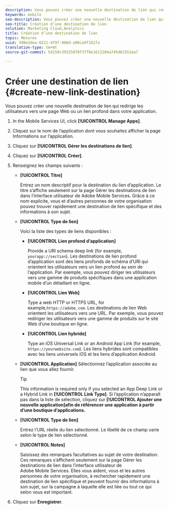```yaml
---
description: Vous pouvez créer une nouvelle destination de lien qui redirige les utilisateurs vers une page Web ou un lien profond dans votre application.
keywords: mobile
seo-description: Vous pouvez créer une nouvelle destination de lien qui redirige les utilisateurs vers une page Web ou un lien profond dans votre application.
seo-title: Création d’une destination de lien
solution: Marketing Cloud,Analytics
title: Création d’une destination de lien
topic: Mesures
uuid: 390e3dea-0221-4f97-980d-a90ca9f162fa
translation-type: tm+mt
source-git-commit: 54150c39325070f37f8e1612204a745d81551ea7

---
```



# Créer une destination de lien {#create-new-link-destination}

Vous pouvez créer une nouvelle destination de lien qui redirige les utilisateurs vers une page Web ou un lien profond dans votre application.

1. In the Mobile Services UI, click **[!UICONTROL Manage Apps]**.
1. Cliquez sur le nom de l’application dont vous souhaitez afficher la page Informations sur l’application.
1. Cliquez sur **[!UICONTROL Gérer les destinations de lien]**.
1. Cliquez sur **[!UICONTROL Créer]**.
1. Renseignez les champs suivants :
   * **[!UICONTROL Titre]**

      Entrez un nom descriptif pour la destination du lien d’application. Le titre s’affiche seulement sur la page Gérer les destinations de lien dans l’interface utilisateur de Adobe Mobile Services. Grâce à ce nom explicite, vous et d’autres personnes de votre organisation pouvez trouver rapidement une destination de lien spécifique et des informations à son sujet.

   * **[!UICONTROL Type de lien]**

      Voici la liste des types de liens disponibles :

      * **[!UICONTROL Lien profond d’application]**

         Provide a URI schema deep link (for example, `yourapp://section`). Les destinations de lien profond d’application sont des liens profonds de schéma d’URI qui orientent les utilisateurs vers un lien profond au sein de l’application. Par exemple, vous pouvez diriger les utilisateurs vers une gamme de produits spécifiques dans une application mobile d’un détaillant en ligne.

      * **[!UICONTROL Lien Web]**

         Type a web HTTP or HTTPS URL, for example,`https://adobe.com`. Les destinations de lien Web orientent les utilisateurs vers une URL. Par exemple, vous pouvez rediriger les utilisateurs vers une gamme de produits sur le site Web d’une boutique en ligne.

      * **[!UICONTROL Lien hybride]**

         Type an iOS Universal Link or an Android App Link (for example, `https://yourwebsite.com`). Les liens hybrides sont compatibles avec les liens universels iOS et les liens d’application Android.
   * **[!UICONTROL Application]** Sélectionnez l’application associée au lien que vous allez fournir.

      >[!TIP]
      >
      >This information is required only if you selected an App Deep Link or a Hybrid Link in **[!UICONTROL Link Type]**. Si l’application n’apparaît pas dans la liste de sélection, cliquez sur **[!UICONTROL Ajouter une nouvelle application]afin de référencer une application à partir d’une boutique d’applications.**

   * **[!UICONTROL Type de lien]**

      Entrez l’URL réelle du lien sélectionné. Le libellé de ce champ varie selon le type de lien sélectionné.

   * **[!UICONTROL Notes]**

      Saisissez des remarques facultatives au sujet de votre destination. Ces remarques s’affichent seulement sur la page Gérer les destinations de lien dans l’interface utilisateur de Adobe Mobile Services. Elles vous aident, vous et les autres personnes de votre organisation, à rechercher rapidement une destination de lien spécifique et peuvent fournir des informations à son sujet, sur la campagne à laquelle elle est liée ou tout ce qui selon vous est important.


1. Cliquez sur **Enregistrer**.
